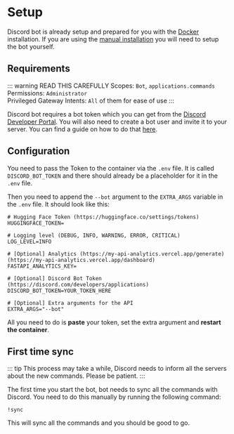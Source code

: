 # Setup

Discord bot is already setup and prepared for you with the [Docker](/installation/docker) installation. If you are using the [manual installation](/developers/pytorch) you will need to setup the bot yourself.

## Requirements

::: warning READ THIS CAREFULLY
Scopes: `Bot`, `applications.commands` <br>
Permissions: `Administrator` <br>
Privileged Gateway Intents: `All` of them for ease of use
:::

Discord bot requires a bot token which you can get from the [Discord Developer Portal](https://discord.com/developers/applications). You will also need to create a bot user and invite it to your server. You can find a guide on how to do that [here](https://discordpy.readthedocs.io/en/latest/discord.html).

## Configuration

You need to pass the Token to the container via the `.env` file. It is called `DISCORD_BOT_TOKEN` and there should already be a placeholder for it in the `.env` file.

Then you need to append the `--bot` argument to the `EXTRA_ARGS` variable in the `.env` file. It should look like this:

```bash{11,14}
# Hugging Face Token (https://huggingface.co/settings/tokens)
HUGGINGFACE_TOKEN=

# Logging level (DEBUG, INFO, WARNING, ERROR, CRITICAL)
LOG_LEVEL=INFO

# [Optional] Analytics (https://my-api-analytics.vercel.app/generate) (https://my-api-analytics.vercel.app/dashboard)
FASTAPI_ANALYTICS_KEY=

# [Optional] Discord Bot Token (https://discord.com/developers/applications)
DISCORD_BOT_TOKEN=YOUR_TOKEN_HERE

# [Optional] Extra arguments for the API
EXTRA_ARGS="--bot"
```

All you need to do is **paste** your token, set the extra argument and **restart the container**.

## First time sync

::: tip
This process may take a while, Discord needs to inform all the servers about the new commands. Please be patient.
:::

The first time you start the bot, bot needs to sync all the commands with Discord. You need to do this manually by running the following command:

```
!sync
```

This will sync all the commands and you should be good to go.
